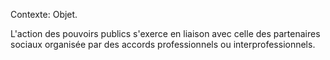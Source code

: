 Contexte: Objet.

L'action des pouvoirs publics s'exerce en liaison avec celle des partenaires sociaux organisée par des accords professionnels ou interprofessionnels.